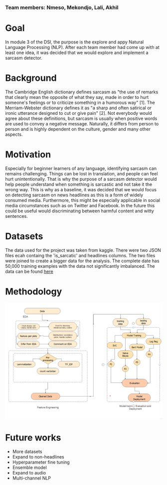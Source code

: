 ### **Team members:** Nmeso, Mekondjo, Lali, Akhil

# **Goal**
In module 3 of the DSI, the purpose is the explore and appy Natural Language Processing (NLP). 
After each team member had come up with at least one idea, it was decided that we would explore and implement a sarcasm detector. 

# **Background**
The Cambridge English dictionary defines sarcasm as "the use of remarks that clearly mean the opposite of what they say, made in 
order to hurt someone's feelings or to criticize something in a humorous way" [1].  The Merriam-Webster dictionary defines it as 
"a sharp and often satirical or ironic utterance designed to cut or give pain" [2]. Not everybody would agree about these 
definitions, but sarcasm is usually when positive words are used to convey a negative message. Naturally, it differs from person 
to person and is highly dependent on the culture, gender and many other aspects. 

# **Motivation**
Especially for beginner learners of any language, identifying sarcasm can remains challenging. Things can be lost in translation, 
and people can feel hurt unintentionally. That is why the purpose of a sarcasm detector would help people understand when 
something is sarcastic and not take it the wrong way. This is why as a baseline, it was decided that we would focus on detecting 
sarcasm on news headlines as this is a form of widely consumed media. Furthermore, this might be especially applicable in social 
media circumstances such as on Twitter and Facebook. In the future this could be useful would discriminating between harmful 
content and witty sentences. 

# **Datasets**
The data used for the project was taken from kaggle. There were two JSON files ecah containg the 'is_sarcatic' and headlines 
columns. The two files were joined to create a bigger data for the analysis. The complete date has 50,000 training examples with 
the data not significantly imbalanced. The data can be found [here](https://www.kaggle.com/datasets/rmisra/news-headlines-dataset-for-sarcasm-detection)



# **Methodology**
![Project flow chart](Images/image.png)

# **Future works**
* More datasets
* Expand to non-headlines
* Hyperparameter fine tuning
* Ensemble model
* Expand to audio
* Multi-channel NLP
